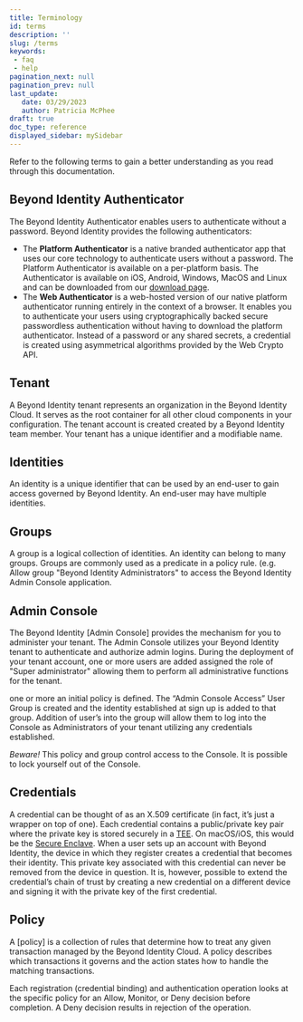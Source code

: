 ```yaml
---
title: Terminology
id: terms
description: ''
slug: /terms 
keywords: 
 - faq
 - help
pagination_next: null
pagination_prev: null
last_update: 
   date: 03/29/2023
   author: Patricia McPhee
draft: true
doc_type: reference
displayed_sidebar: mySidebar
---
```



Refer to the following terms to gain a better understanding as you read through this documentation.

Beyond Identity Authenticator
-----------------------------

The Beyond Identity Authenticator enables users to authenticate without a password. Beyond Identity provides the following authenticators:

*   The **Platform Authenticator** is a native branded authenticator app that uses our core technology to authenticate users without a password. The Platform Authenticator is available on a per-platform basis. The Authenticator is available on iOS, Android, Windows, MacOS and Linux and can be downloaded from our [download page](https://app.byndid.com/downloads).
*   The **Web Authenticator** is a web-hosted version of our native platform authenticator running entirely in the context of a browser. It enables you to authenticate your users using cryptographically backed secure passwordless authentication without having to download the platform authenticator. Instead of a password or any shared secrets, a credential is created using asymmetrical algorithms provided by the Web Crypto API.

Tenant
------

A Beyond Identity tenant represents an organization in the Beyond Identity Cloud. It serves as the root container for all other cloud components in your configuration. The tenant account is created created by a Beyond Identity team member. Your tenant has a unique identifier and a modifiable name.

Identities
----------

An identity is a unique identifier that can be used by an end-user to gain access governed by Beyond Identity. An end-user may have multiple identities.

Groups
------

A group is a logical collection of identities. An identity can belong to many groups. Groups are commonly used as a predicate in a policy rule. (e.g. Allow group "Beyond Identity Administrators" to access the Beyond Identity Admin Console application.

Admin Console
-------------

The Beyond Identity [Admin Console]<!-- (Admin_Functions/Admin_Console) --> provides the mechanism for you to administer your tenant. The Admin Console utilizes your Beyond Identity tenant to authenticate and authorize admin logins. During the deployment of your tenant account, one or more users are added assigned the role of "Super administrator" allowing them to perform all administrative functions for the tenant.

one or more an initial policy is defined. The “Admin Console Access” User Group is created and the identity established at sign up is added to that group. Addition of user’s into the group will allow them to log into the Console as Administrators of your tenant utilizing any credentials established.

_Beware!_ This policy and group control access to the Console. It is possible to lock yourself out of the Console.

Credentials
-----------

A credential can be thought of as an X.509 certificate (in fact, it’s just a wrapper on top of one). Each credential contains a public/private key pair where the private key is stored securely in a [TEE](https://en.wikipedia.org/wiki/Trusted_execution_environment). On macOS/iOS, this would be the [Secure Enclave](https://support.apple.com/guide/security/secure-enclave-sec59b0b31ff/web). When a user sets up an account with Beyond Identity, the device in which they register creates a credential that becomes their identity. This private key associated with this credential can never be removed from the device in question. It is, however, possible to extend the credential’s chain of trust by creating a new credential on a different device and signing it with the private key of the first credential.

Policy
------

A [policy]<!-- (Admin_Functions/Policy/Defining_Policy) --> is a collection of rules that determine how to treat any given transaction managed by the Beyond Identity Cloud. A policy describes which transactions it governs and the action states how to handle the matching transactions.

Each registration (credential binding) and authentication operation looks at the specific policy for an Allow, Monitor, or Deny decision before completion. A Deny decision results in rejection of the operation.